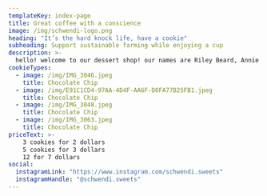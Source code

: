 ```yaml
---
templateKey: index-page
title: Great coffee with a conscience
image: /img/schwendi-logo.png
heading: "It’s the hard knock life, have a cookie"
subheading: Support sustainable farming while enjoying a cup
description: >-
  hello! welcome to our dessert shop! our names are Riley Beard, Annie Schwendiman (aka Schwendi) and Kendall Hebert and we are high schoolers in Lumberton, TX. we’re just a couple of  best friends hoping to earn a little money while providing people what they love; cookies! we hope to continue this business for as long as we can and we’d love to hear your suggestions for new treats! we will continue to add more cookie/dessert choices as this business grows! thank you for your support!
cookieTypes:
  - image: /img/IMG_3046.jpeg
    title: Chocolate Chip
  - image: /img/E91C1CD4-97AA-4D4F-AA6F-D0FA77B25FB1.jpeg
    title: Chocolate Chip
  - image: /img/IMG_3048.jpeg
    title: Chocolate Chip
  - image: /img/IMG_3063.jpeg
    title: Chocolate Chip
priceText: >-
    3 cookies for 2 dollars
    5 cookies for 3 dollars
    12 for 7 dollars
social:
  instagramLink: "https://www.instagram.com/schwendi.sweets"
  instagramHandle: "@schwendi.sweets"
---
```

